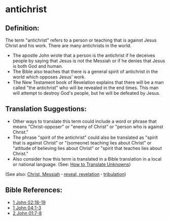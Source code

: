 # antichrist #

## Definition: ##

The term "antichrist" refers to a person or teaching that is against Jesus Christ and his work. There are many antichrists in the world.

* The apostle John wrote that a person is the antichrist if he deceives people by saying that Jesus is not the Messiah or if he denies that Jesus is both God and human.
* The Bible also teaches that there is a general spirit of antichrist in the world which opposes Jesus' work.
* The New Testament book of Revelation explains that there will be a man called "the antichrist" who will be revealed in the end times. This man will attempt to destroy God's people, but he will be defeated by Jesus.

## Translation Suggestions: ##

* Other ways to translate this term could include a word or phrase that means "Christ-opposer" or "enemy of Christ" or "person who is against Christ."
* The phrase "spirit of the antichrist" could also be translated as "spirit that is against Christ" or "(someone) teaching lies about Christ" or "attitude of believing lies about Christ" or "spirit that teaches lies about Christ."
* Also consider how this term is translated in a Bible translation in a local or national language. (See: [How to Translate Unknowns](https://git.door43.org/Door43/en-ta-translate-vol1/src/master/content/translate_unknown.md))

(See also: [Christ, Messiah](../kt/christ.md) **·** [reveal, revelation](../kt/reveal.md) **·** [tribulation](../other/tribulation.md))

## Bible References: ##

* [1 John 02:18-19](https://door43.org/en/bible/notes/1jn/02/18)
* [1 John 04:1-3](https://door43.org/en/bible/notes/1jn/04/01)
* [2 John 01:7-8](https://door43.org/en/bible/notes/2jn/01/07)

